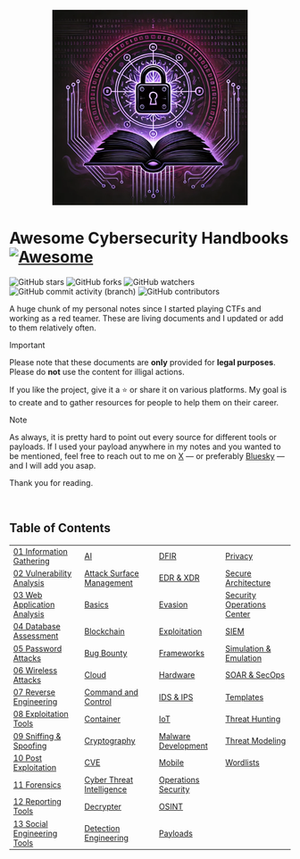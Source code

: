 <p align="center">
  <img width="350" height="350" src="images/awesome-cybersecurity-handbooks.webp">
</p>

# Awesome Cybersecurity Handbooks [![Awesome](https://cdn.rawgit.com/sindresorhus/awesome/d7305f38d29fed78fa85652e3a63e154dd8e8829/media/badge.svg)](https://github.com/sindresorhus/awesome)

![GitHub stars](https://img.shields.io/github/stars/0xsyr0/Awesome-Cybersecurity-Handbooks?logoColor=yellow) ![GitHub forks](https://img.shields.io/github/forks/0xsyr0/Awesome-Cybersecurity-Handbooks?logoColor=purple) ![GitHub watchers](https://img.shields.io/github/watchers/0xsyr0/Awesome-Cybersecurity-Handbooks?logoColor=green)</br>
![GitHub commit activity (branch)](https://img.shields.io/github/commit-activity/m/0xsyr0/Awesome-Cybersecurity-Handbooks) ![GitHub contributors](https://img.shields.io/github/contributors/0xsyr0/Awesome-Cybersecurity-Handbooks)

A huge chunk of my personal notes since I started playing CTFs and working as a red teamer. These are living documents and I updated or add to them relatively often.

> [!IMPORTANT]
> Please note that these documents are **only** provided for **legal purposes**. Please do **not** use the content for illigal actions.

If you like the project, give it a :star: or share it on various platforms. My goal is to create and to gather resources for people to help them on their career.

> [!NOTE]
> As always, it is pretty hard to point out every source for different tools or payloads. If I used your payload anywhere in my notes and you wanted to be mentioned, feel free to reach out to me on [X](https://twitter.com/syr0_) — or preferably [Bluesky](https://bsky.app/profile/0xsyr0.bsky.social) — and I will add you asap.

Thank you for reading.

<br>

## Table of Contents

|     |     |     |     |
| --- | --- | --- | --- |
| [01 Information Gathering](handbooks/01_information_gathering.md) | [AI](handbooks/ai.md) | [DFIR](handbooks/dfir.md) | [Privacy](handbooks/privacy.md) |
| [02 Vulnerability Analysis](handbooks/02_vulnerability_analysis.md) | [Attack Surface Management](handbooks/attack_surface_management.md) | [EDR & XDR](handbooks/edr_xdr.md) | [Secure Architecture](handbooks/secure_architecture.md) |
| [03 Web Application Analysis](handbooks/03_web_application_analysis.md) | [Basics](handbooks/basics.md) | [Evasion](handbooks/evasion.md) | [Security Operations Center](handbooks/security_operations_center.md) |
| [04 Database Assessment](handbooks/04_database_assessment.md) | [Blockchain](handbooks/blockchain.md) | [Exploitation](handbooks/exploitation.md) | [SIEM](handbooks/siem.md) |
| [05 Password Attacks](handbooks/05_password_attacks.md) | [Bug Bounty](handbooks/bug_bounty.md) | [Frameworks](handbooks/frameworks.md) | [Simulation & Emulation](handbooks/simulation_emulation.md) |
| [06 Wireless Attacks](handbooks/06_wireless_attacks.md) | [Cloud](handbooks/cloud.md) | [Hardware](handbooks/hardware.md) | [SOAR & SecOps](handbooks/soar_%26_secops.md) |
| [07 Reverse Engineering](handbooks/07_reverse_engineering.md) | [Command and Control](handbooks/command_and_control.md) | [IDS & IPS](handbooks/ids_ips.md) | [Templates](handbooks/templates.md) |
| [08 Exploitation Tools](handbooks/08_exploitation_tools.md) | [Container](handbooks/container.md) | [IoT](handbooks/iot.md) | [Threat Hunting](handbooks/threat_hunting.md) |
| [09 Sniffing & Spoofing](handbooks/09_sniffing_%26_spoofing.md) | [Cryptography](handbooks/cryptography.md) | [Malware Development](handbooks/malware_development.md) | [Threat Modeling](handbooks/threat_modeling.md) |
| [10 Post Exploitation](handbooks/10_post_exploitation.md) | [CVE](handbooks/cve.md) | [Mobile](handbooks/mobile.md) | [Wordlists](handbooks/wordlists.md) |
| [11 Forensics](handbooks/11_forensics.md) | [Cyber Threat Intelligence](handbooks/cyber_threat_intelligence.md) | [Operations Security](handbooks/operations_security.md) |
| [12 Reporting Tools](handbooks/12_reporting_tools.md) | [Decrypter](handbooks/decrypter.md) | [OSINT](handbooks/osint.md) |
| [13 Social Engineering Tools](handbooks/13_social_engineering_tools.md) | [Detection Engineering](handbooks/detection_engineering.md) | [Payloads](handbooks/payloads.md) |

